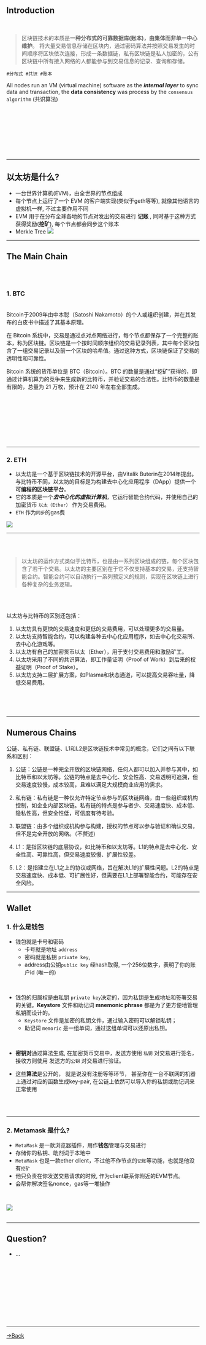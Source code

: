 
<br>

## Introduction

<br>

>   区块链技术的本质是**一种分布式的可靠数据库(账本)，由集体而非单一中心维护**。 
>   将大量交易信息存储在区块内，通过密码算法并按照交易发生的时间顺序将区块依次连接，形成一条数据链，私有区块链是私人加密的，公有区块链中所有接入网络的人都能参与到交易信息的记录、查询和存储。

`#分布式 #共识 #账本`

All nodes run an VM (virtual machine) software as the ***internal layer*** to sync data and transaction,
the **data consistency** was process by the `consensus algorithm` (共识算法)


<br>
<br>
<br>
<br>
<br>
<br>
<br>

---
##  以太坊是什么?

-   一台世界计算机(EVM)，由全世界的节点组成
-   每个节点上运行了一个 EVM 的客户端实现(类似于geth等等), 就像其他语言的虚拟机一样,  不过主要作用不同
-   EVM 用于在分布全球各地的节点对发出的交易进行 **记账** , 同时基于这种方式获得奖励(**挖矿**), 每个节点都会同步这个账本
- Merkle Tree
![](attachments/28ddd68a529963ca7ed1d43d1c6a799a.png)

---

## The Main Chain

<br>
<br>

###  1. BTC

<br>
Bitcoin于2009年由中本聪（Satoshi Nakamoto）的个人或组织创建，并在其发布的白皮书中描述了其基本原理。

在 Bitcoin 系统中，交易是通过点对点网络进行，每个节点都保存了一个完整的账本，称为区块链。区块链是一个按时间顺序组织的交易记录列表，其中每个区块包含了一组交易记录以及前一个区块的哈希值。通过这种方式，区块链保证了交易的透明性和可靠性。

Bitcoin 系统的货币单位是 BTC（Bitcoin）。BTC 的数量是通过“挖矿”获得的，即通过计算机算力的竞争来生成新的比特币，并验证交易的合法性。比特币的数量是有限的，总量为 21 万枚，预计在 2140 年左右全部生成。

<br>
<br>
<br>
<br>
<br>
<br>
<br>

---
###  2. ETH

- 以太坊是一个基于区块链技术的开源平台，由Vitalik Buterin在2014年提出。与比特币不同，以太坊的目标是为构建去中心化应用程序（DApp）提供一个**可编程的区块链平台**。
- 它的本质是一个***去中心化的虚拟计算机***，它运行智能合约代码，并使用自己的加密货币 `以太（Ether）` 作为交易费用。
- `ETH` 作为`同步`的gas费

![](attachments/Pasted%20image%2020230311013039.png)

---
<br>
<br>

> 以太坊的运作方式类似于比特币，也是由一系列区块组成的链，每个区块包含了若干个交易。以太坊的主要区别在于它不仅支持基本的交易，还支持智能合约。智能合约可以自动执行一系列预定义的规则，实现在区块链上进行各种复杂的业务逻辑。

<br>
<br>

 以太坊与比特币的区别还包括：
1.  以太坊具有更快的交易速度和更低的交易费用，可以处理更多的交易量。
2.  以太坊支持智能合约，可以构建各种去中心化应用程序，如去中心化交易所、去中心化游戏等。
3.  以太坊有自己的加密货币以太（Ether），用于支付交易费用和激励矿工。
4.  以太坊采用了不同的共识算法，即工作量证明（Proof of Work）到后来的权益证明（Proof of Stake）。
5.  以太坊支持二层扩展方案，如Plasma和状态通道，可以提高交易吞吐量，降低交易费用。


<br>
<br>
<br>


---
## Numerous Chains

公链、私有链、联盟链、L1和L2是区块链技术中常见的概念，它们之间有以下联系和区别：

1.  公链：公链是一种完全开放的区块链网络，任何人都可以加入并参与其中，如比特币和以太坊等。公链的特点是去中心化、安全性高、交易透明可追溯，但交易速度较慢，成本较高，且难以满足大规模商业应用的需求。

2.  私有链：私有链是一种仅允许特定节点参与的区块链网络，由一些组织或机构控制，如企业内部区块链。私有链的特点是参与者少、交易速度快、成本低、隐私性高，但安全性低，可信度有待考验。
    
3.  联盟链：由多个组织或机构参与构建，授权的节点可以参与验证和确认交易，但不是完全开放的网络。（不赘述)
    
4.  L1：是指区块链的底层协议，如比特币和以太坊等。L1的特点是去中心化、安全性高、可靠性高，但交易速度较慢、扩展性较差。
    
5.  L2：是指建立在L1之上的协议或网络，旨在解决L1的扩展性问题。L2的特点是交易速度快、成本低、可扩展性好，但需要在L1上部署智能合约，可能存在安全风险。
    


---
## Wallet

### 1. 什么是钱包

-   钱包就是卡号和密码
	-  卡号就是地址 `address`
	-  密码就是私钥 `private key`,
	-  address由公钥`public key` 经hash取得, 一个256位数字，表明了你的账户id (唯一的)

<br>


- 钱包的归属权是由私钥 `private key`决定的，因为私钥是生成地址和签署交易的关键。**Keystore** 文件和助记词 **mnemonic phrase** 都是为了更方便地管理私钥而设计的。
	- `Keystore` 文件是加密的私钥文件，通过输入密码可以解锁私钥；
	- 助记词 `memoric` 是一组单词，通过这组单词可以还原出私钥。

<br>

- **密钥对**通过算法生成, 在加密货币交易中，发送方使用 `私钥` 对交易进行签名，接收方则使用 发送方的`公钥`  对交易进行验证。  

-   这些**算法**是公开的， 就是说没有注册等等环节， 甚至你在一台不联网的机器上通过对应的函数生成key-pair, 在公链上依然可以导入你的私钥或助记词来正常使用

<br>
<br>

---
### 2. Metamask 是什么?

-   `MetaMask` 是一款浏览器插件，用作**钱包**管理与交易进行
-   存储你的私钥、助剂词于本地中
-   `MetaMask` 也是一款ether client，不过他不作节点的`记账`等功能，也就是他没有`挖矿`
-   他只负责在你发送交易请求的时候, 作为client联系你附近的EVM节点。
-   会帮你解决签名nonce，gas等一堆操作

<br>

![](attachments/Pasted%20image%2020230319040129.png)
<br>
<br>

---
## Question?

- ...
<br>
<br>
<br>
<br>
<br>
<br>
<br>
<br>
<br>



---
[→Back](Blogx-Index.md#Content)
